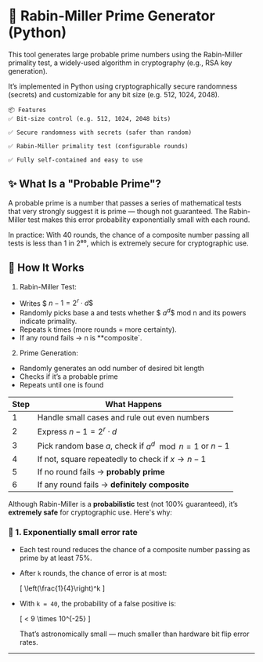 # 🔐 Rabin-Miller Prime Generator (Python)
This tool generates large probable prime numbers using the Rabin-Miller primality test, a widely-used algorithm in cryptography (e.g., RSA key generation).

It’s implemented in Python using cryptographically secure randomness (secrets) and customizable for any bit size (e.g. 512, 1024, 2048).

```
📦 Features
✅ Bit-size control (e.g. 512, 1024, 2048 bits)

✅ Secure randomness with secrets (safer than random)

✅ Rabin-Miller primality test (configurable rounds)

✅ Fully self-contained and easy to use
```

## ✨ What Is a "Probable Prime"?
A probable prime is a number that passes a series of mathematical tests that very strongly suggest it is prime — though not guaranteed. The Rabin-Miller test makes this error probability exponentially small with each round.

In practice: With 40 rounds, the chance of a composite number passing all tests is less than 1 in 2⁸⁰, which is extremely secure for cryptographic use.

## 🧪 How It Works
1. Rabin-Miller Test:
- Writes $$\ n−1 = 2^r ⋅ d \$$
- Randomly picks base a and tests whether $$\ a^d \$$ mod n and its powers indicate primality.
- Repeats k times (more rounds = more certainty).
- If any round fails → n is **composite`.

2. Prime Generation:
- Randomly generates an odd number of desired bit length
- Checks if it’s a probable prime
- Repeats until one is found

| Step | What Happens                                                |
| ---- | ----------------------------------------------------------- |
| 1    | Handle small cases and rule out even numbers                |
| 2    | Express $n - 1 = 2^r \cdot d$                               |
| 3    | Pick random base $a$, check if $a^d \mod n = 1$ or $n-1$    |
| 4    | If not, square repeatedly to check if $x \rightarrow n - 1$ |
| 5    | If no round fails → **probably prime**                      |
| 6    | If any round fails → **definitely composite**               |


Although Rabin-Miller is a **probabilistic** test (not 100% guaranteed), it’s **extremely safe** for cryptographic use. Here's why:

### 🔐 1. Exponentially small error rate

- Each test round reduces the chance of a composite number passing as prime by at least 75%.
- After `k` rounds, the chance of error is at most:

  \[
  \left(\frac{1}{4}\right)^k
  \]

- With `k = 40`, the probability of a false positive is:

  \[
  < 9 \times 10^{-25}
  \]

  That’s astronomically small — much smaller than hardware bit flip error rates.

---
